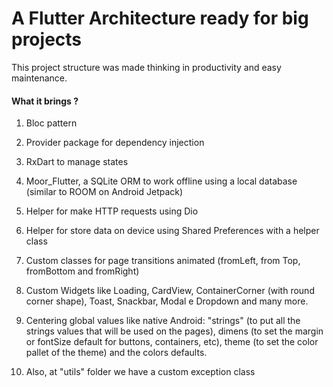# A Flutter Architecture ready for big projects

This project structure was made thinking in productivity and easy maintenance.

#### What it brings ?

1. Bloc pattern 

2. Provider package for dependency injection

3. RxDart to manage states 

4. Moor_Flutter, a SQLite ORM to work offline using a local database (similar to ROOM on Android Jetpack)

5. Helper for make HTTP requests using Dio

6. Helper for store data on device using Shared Preferences with a helper class

7. Custom classes for page transitions animated (fromLeft, from Top, fromBottom and fromRight)

8. Custom Widgets like Loading, CardView, ContainerCorner (with round corner shape), Toast, Snackbar, Modal e Dropdown and many more.

9. Centering global values like native Android: "strings" (to put all the strings values that will be used on the pages), dimens (to set the margin or fontSize default for buttons, containers, etc), theme (to set the color pallet of the theme) and the colors defaults.

10. Also, at "utils" folder we have a custom exception class